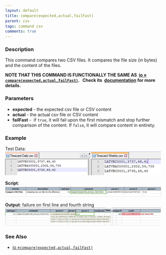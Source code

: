 ```yaml
---
layout: default
title: compare(expected,actual,failFast)
parent: csv
tags: command csv
comments: true
---
```



### Description
This command compares two CSV files. It compares the file size (in bytes) and the content of the files. 

**NOTE THAT THIS COMMAND IS FUNCTIONALLY THE SAME AS 
[io &raquo; `compare(expected,actual,failFast)`](../io/compare(expected,actual,failFast)).   Check its 
[documentation](../io/compare(expected,actual,failFast)) for more details.**


### Parameters
- **expected** - the expected csv file or CSV content
- **actual** \- the actual csv file or CSV content
- **failFast** \-  if `true`, it will fail upon the first mismatch and stop further comparison of the content. 
  If `false`, it will compare content in entirety.


### Example
Test Data:<br/>
![data](image/compare_01.png)

**Script**:<br/>
![script](image/compare_02.png)

**Output**: failure on first line and fourth string<br/>
![output](image/compare_03.png)


### See Also
- [io &raquo;`compare(expected,actual,failFast)`](../io/compare(expected,actual,failFast))

